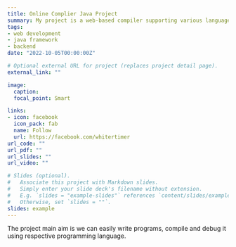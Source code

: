 ```yaml
---
title: Online Complier Java Project
summary: My project is a web-based compiler supporting various languages.
tags:
- web development 
- java framework 
- backend 
date: "2022-10-05T00:00:00Z"

# Optional external URL for project (replaces project detail page).
external_link: ""

image:
  caption: 
  focal_point: Smart

links:
- icon: facebook
  icon_pack: fab
  name: Follow
  url: https://facebook.com/whitertimer
url_code: ""
url_pdf: ""
url_slides: ""
url_video: ""

# Slides (optional).
#   Associate this project with Markdown slides.
#   Simply enter your slide deck's filename without extension.
#   E.g. `slides = "example-slides"` references `content/slides/example-slides.md`.
#   Otherwise, set `slides = ""`.
slides: example
---
```


The project main aim is we can easily write programs, compile and debug it using respective programming language.
